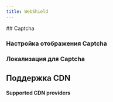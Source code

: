 ```yaml
---
title: WebShield
---
```

<gtranslate-io>
## Captcha

### Настройка отображения Captcha

### Локализация для Captcha

## Поддержка CDN
		
#### Supported CDN providers
</gtranslate-io>
